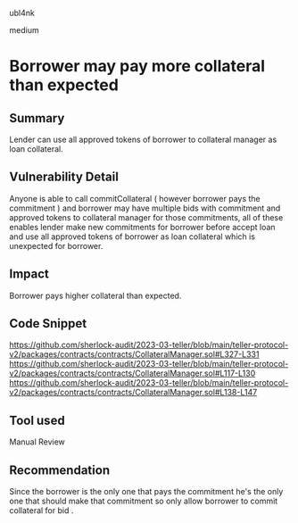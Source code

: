 ubl4nk

medium

# Borrower may pay more collateral than expected

## Summary
Lender can use all approved tokens of borrower to collateral manager as loan collateral.

## Vulnerability Detail
Anyone is able to call commitCollateral ( however borrower pays the commitment ) and borrower may have multiple bids with commitment and approved tokens to collateral manager for those commitments, all of these enables lender make new commitments for borrower before accept loan and use all approved tokens of borrower as loan collateral which is unexpected for borrower.

## Impact
Borrower pays higher collateral than expected.

## Code Snippet
https://github.com/sherlock-audit/2023-03-teller/blob/main/teller-protocol-v2/packages/contracts/contracts/CollateralManager.sol#L327-L331
https://github.com/sherlock-audit/2023-03-teller/blob/main/teller-protocol-v2/packages/contracts/contracts/CollateralManager.sol#L117-L130
https://github.com/sherlock-audit/2023-03-teller/blob/main/teller-protocol-v2/packages/contracts/contracts/CollateralManager.sol#L138-L147

## Tool used
Manual Review

## Recommendation
Since the borrower is the only one that pays the commitment he's the only one that should make that commitment so only allow borrower to commit collateral for bid .